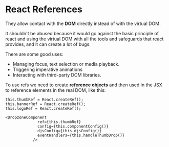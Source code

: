 # React References

They allow contact with the **DOM** directly instead of with the virtual DOM.

It shouldn't be abused because it would go against the basic principle of react and using the virtual DOM with all the tools and safeguards that react provides, and it can create a lot of bugs.

There are some good uses:

- Managing focus, text selection or media playback.
- Triggering imperative animations
- Interacting with third-party DOM libraries.

To use refs we need to create **reference objects** and then used in the JSX to reference elements in the real DOM, like this:

```
this.thumbRef = React.createRef();
this.bannerRef = React.createRef();
this.logoRef = React.createRef();

<DropzoneComponent
              ref={this.thumbRef}
              config={this.componentConfig()}
              djsConfig={this.djsConfig()}
              eventHandlers={this.handleThumbDrop()}
            />
```
